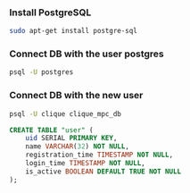 ### Install PostgreSQL
```bash
sudo apt-get install postgre-sql
```

### Connect DB with the user postgres
```bash
psql -U postgres
```

### Connect DB with the new user
```bash
psql -U clique clique_mpc_db
```

```sql
CREATE TABLE "user" (
    uid SERIAL PRIMARY KEY,
    name VARCHAR(32) NOT NULL,
    registration_time TIMESTAMP NOT NULL,
    login_time TIMESTAMP NOT NULL,
    is_active BOOLEAN DEFAULT TRUE NOT NULL
);
```

